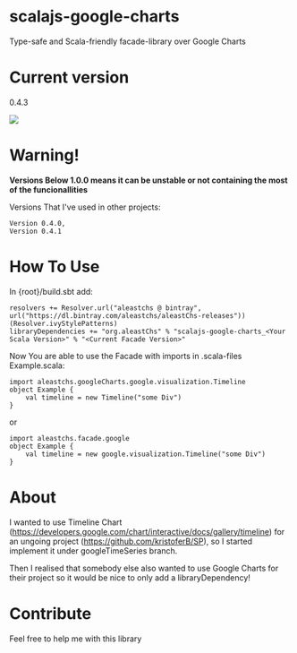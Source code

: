 # scalajs-google-charts
Type-safe and Scala-friendly facade-library over Google Charts

# Current version
0.4.3

<a href='https://bintray.com/aleastchs/aleastChs-releases/scalajs-google-charts/0.4.1/link'><img src='https://api.bintray.com/packages/aleastchs/aleastChs-releases/scalajs-google-charts/images/download.svg?version=0.4.1'></a>

# Warning!
**Versions Below 1.0.0 means it can be unstable or not containing the most of the funcionallities**

Versions That I've used in other projects:
```
Version 0.4.0,
Version 0.4.1
```
# How To Use
In {root}/build.sbt add:
```
resolvers += Resolver.url("aleastchs @ bintray", url("https://dl.bintray.com/aleastchs/aleastChs-releases"))(Resolver.ivyStylePatterns)
libraryDependencies += "org.aleastChs" % "scalajs-google-charts_<Your Scala Version>" % "<Current Facade Version>"
```

Now You are able to use the Facade with imports in .scala-files
Example.scala:
```
import aleastchs.googleCharts.google.visualization.Timeline
object Example {
    val timeline = new Timeline("some Div")
}
```

or

```
import aleastchs.facade.google
object Example {
    val timeline = new google.visualization.Timeline("some Div")
}
```

# About 
I wanted to use Timeline Chart (https://developers.google.com/chart/interactive/docs/gallery/timeline) 
for an ungoing project (https://github.com/kristoferB/SP), 
so I started implement it under googleTimeSeries branch.

Then I realised that somebody else also wanted to use Google Charts 
for their project so it would be nice to only add a libraryDependency!

# Contribute
Feel free to help me with this library
